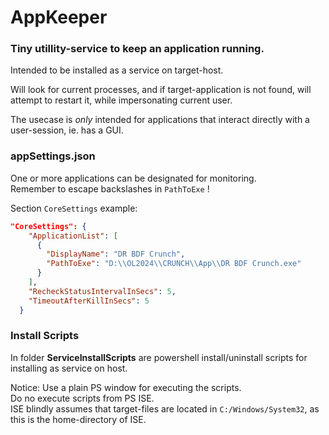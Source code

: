 # AppKeeper

### Tiny utillity-service to keep an application running.
Intended to be installed as a service on target-host.

Will look for current processes, and if target-application is not found, will attempt to restart it, while impersonating current user. <br>

The usecase is *only* intended for applications that interact directly with a user-session, ie. has a GUI.

### appSettings.json
One or more applications can be designated for monitoring. <br>
Remember to escape backslashes in `PathToExe` !

Section `CoreSettings` example:
```json
"CoreSettings": {
    "ApplicationList": [
      {
        "DisplayName": "DR BDF Crunch",
        "PathToExe": "D:\\OL2024\\CRUNCH\\App\\DR BDF Crunch.exe"
      }
    ],
    "RecheckStatusIntervalInSecs": 5,
    "TimeoutAfterKillInSecs": 5
  }
```


### Install Scripts
In folder **ServiceInstallScripts** are  powershell install/uninstall scripts for installing as service on host.

Notice: Use a plain PS window for executing the scripts. <br>
Do no execute scripts from PS ISE.<br>
ISE blindly assumes that target-files are located in `C:/Windows/System32`, as this is the home-directory of ISE.